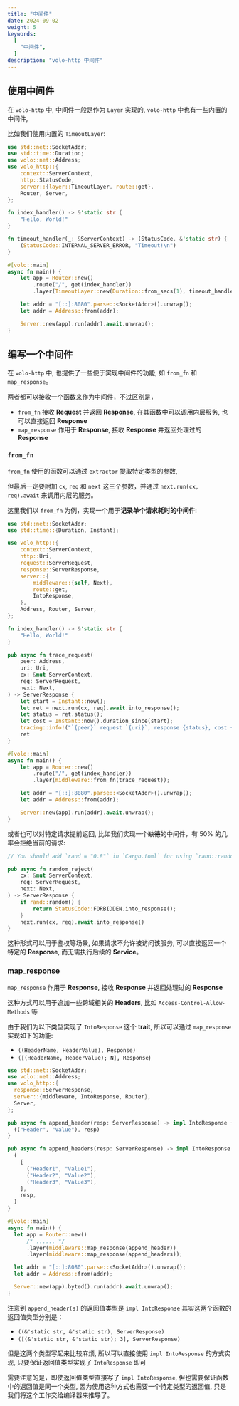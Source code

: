 ```yaml
---
title: "中间件"
date: 2024-09-02
weight: 5
keywords:
  [
    "中间件",
  ]
description: "volo-http 中间件"
---
```


## 使用中间件

在 `volo-http` 中, 中间件一般是作为 `Layer` 实现的, `volo-http` 中也有一些内置的中间件,

比如我们使用内置的 `TimeoutLayer`: 

```rust
use std::net::SocketAddr;
use std::time::Duration;
use volo::net::Address;
use volo_http::{
    context::ServerContext,
    http::StatusCode,
    server::{layer::TimeoutLayer, route::get},
    Router, Server,
};

fn index_handler() -> &'static str {
    "Hello, World!"
}

fn timeout_handler(_: &ServerContext) -> (StatusCode, &'static str) {
    (StatusCode::INTERNAL_SERVER_ERROR, "Timeout!\n")
}

#[volo::main]
async fn main() {
    let app = Router::new()
        .route("/", get(index_handler))
        .layer(TimeoutLayer::new(Duration::from_secs(1), timeout_handler));

    let addr = "[::]:8080".parse::<SocketAddr>().unwrap();
    let addr = Address::from(addr);

    Server::new(app).run(addr).await.unwrap();
}
```

## 编写一个中间件

在 `volo-http` 中, 也提供了一些便于实现中间件的功能, 如 `from_fn` 和 `map_response`。

两者都可以接收一个函数来作为中间件，不过区别是，
- `from_fn` 接收 **Request** 并返回 **Response**, 在其函数中可以调用内层服务, 也可以直接返回 **Response**
- `map_response` 作用于 **Response**, 接收 **Response** 并返回处理过的 **Response**

### `from_fn`

`from_fn` 使用的函数可以通过 `extractor` 提取特定类型的参数,

但最后一定要附加 `cx`, `req` 和 `next` 这三个参数，并通过 `next.run(cx, req).await` 来调用内层的服务。

这里我们以 `from_fn` 为例，实现一个用于**记录单个请求耗时的中间件**:

```rust
use std::net::SocketAddr;
use std::time::{Duration, Instant};

use volo_http::{
    context::ServerContext,
    http::Uri,
    request::ServerRequest,
    response::ServerResponse,
    server::{
        middleware::{self, Next},
        route::get,
        IntoResponse,
    },
    Address, Router, Server,
};

fn index_handler() -> &'static str {
    "Hello, World!"
}

pub async fn trace_request(
    peer: Address,
    uri: Uri,
    cx: &mut ServerContext,
    req: ServerRequest,
    next: Next,
) -> ServerResponse {
    let start = Instant::now();
    let ret = next.run(cx, req).await.into_response();
    let status = ret.status();
    let cost = Instant::now().duration_since(start);
    tracing::info!("`{peer}` request `{uri}`, response {status}, cost {cost:?}");
    ret
}

#[volo::main]
async fn main() {
    let app = Router::new()
        .route("/", get(index_handler))
        .layer(middleware::from_fn(trace_request));

    let addr = "[::]:8080".parse::<SocketAddr>().unwrap();
    let addr = Address::from(addr);

    Server::new(app).run(addr).await.unwrap();
}

```

或者也可以对特定请求提前返回, 比如我们实现一个~~缺德~~的中间件，有 50% 的几率会拒绝当前的请求:

```rust
// You should add `rand = "0.8"` in `Cargo.toml` for using `rand::random`

pub async fn random_reject(
    cx: &mut ServerContext,
    req: ServerRequest,
    next: Next,
) -> ServerResponse {
    if rand::random() {
        return StatusCode::FORBIDDEN.into_response();
    }
    next.run(cx, req).await.into_response()
}
```

这种形式可以用于鉴权等场景, 如果请求不允许被访问该服务, 可以直接返回一个特定的 **Response**, 而无需执行后续的 **Service**。

### map_response

`map_response` 作用于 **Response**, 接收 **Response** 并返回处理过的 **Response**

这种方式可以用于追加一些跨域相关的 **Headers**, 比如 `Access-Control-Allow-Methods` 等

由于我们为以下类型实现了 `IntoResponse` 这个 **trait**, 所以可以通过 `map_response` 实现如下的功能:
- `((HeaderName, HeaderValue), Response)`
- `([(HeaderName, HeaderValue); N], Response`)

```rust
use std::net::SocketAddr;
use volo::net::Address;
use volo_http::{
  response::ServerResponse,
  server::{middleware, IntoResponse, Router},
  Server,
};

pub async fn append_header(resp: ServerResponse) -> impl IntoResponse {
  (("Header", "Value"), resp)
}

pub async fn append_headers(resp: ServerResponse) -> impl IntoResponse {
  (
    [
      ("Header1", "Value1"),
      ("Header2", "Value2"),
      ("Header3", "Value3"),
    ],
    resp,
  )
}

#[volo::main]
async fn main() {
  let app = Router::new()
      /* ...... */
      .layer(middleware::map_response(append_header))
      .layer(middleware::map_response(append_headers));

  let addr = "[::]:8080".parse::<SocketAddr>().unwrap();
  let addr = Address::from(addr);

  Server::new(app).byted().run(addr).await.unwrap();
}
```

注意到 `append_header(s)` 的返回值类型是 `impl IntoResponse`
其实这两个函数的返回值类型分别是：
- `((&'static str, &'static str), ServerResponse)`
- `([(&'static str, &'static str); 3], ServerResponse)`

但是这两个类型写起来比较麻烦, 所以可以直接使用 `impl IntoResponse` 的方式实现, 只要保证返回值类型实现了 `IntoResponse` 即可

需要注意的是，即使返回值类型直接写了 `impl IntoResponse`, 但也需要保证函数中的返回值是同一个类型, 
因为使用这种方式也需要一个特定类型的返回值, 只是我们将这个工作交给编译器来推导了。
